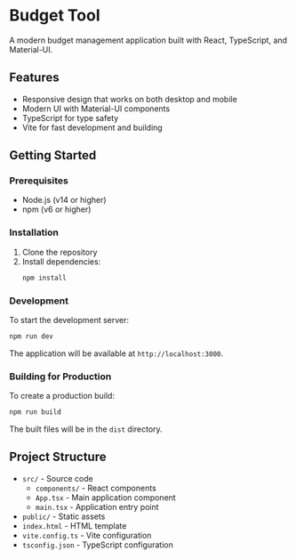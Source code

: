 # Budget Tool

A modern budget management application built with React, TypeScript, and Material-UI.

## Features

- Responsive design that works on both desktop and mobile
- Modern UI with Material-UI components
- TypeScript for type safety
- Vite for fast development and building

## Getting Started

### Prerequisites

- Node.js (v14 or higher)
- npm (v6 or higher)

### Installation

1. Clone the repository
2. Install dependencies:
   ```bash
   npm install
   ```

### Development

To start the development server:

```bash
npm run dev
```

The application will be available at `http://localhost:3000`.

### Building for Production

To create a production build:

```bash
npm run build
```

The built files will be in the `dist` directory.

## Project Structure

- `src/` - Source code
  - `components/` - React components
  - `App.tsx` - Main application component
  - `main.tsx` - Application entry point
- `public/` - Static assets
- `index.html` - HTML template
- `vite.config.ts` - Vite configuration
- `tsconfig.json` - TypeScript configuration 